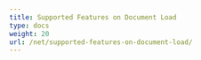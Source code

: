 ```yaml
---
title: Supported Features on Document Load
type: docs
weight: 20
url: /net/supported-features-on-document-load/
---
```



